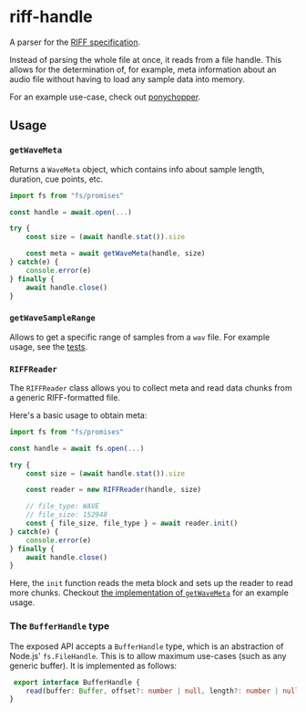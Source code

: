 # riff-handle

A parser for the [RIFF specification][riff].

Instead of parsing the whole file at once, it reads from a file handle. This allows for the determination of, for example, meta information about an audio file without having to load any sample data into memory.

For an example use-case, check out [ponychopper][ponychopper].

[riff]: https://www.aelius.com/njh/wavemetatools/doc/riffmci.pdf
[ponychopper]: https://github.com/mxsdev/ponychopper

## Usage

### `getWaveMeta`

Returns a `WaveMeta` object, which contains info about sample length, duration, cue points, etc.

```typescript
import fs from "fs/promises"

const handle = await.open(...)

try {
    const size = (await handle.stat()).size

    const meta = await getWaveMeta(handle, size)
} catch(e) {
    console.error(e)
} finally {
    await handle.close()
}
```

### `getWaveSampleRange`

Allows to get a specific range of samples from a `wav` file. For example usage, see the [tests](test/test.spec.ts).

### `RIFFReader`

The `RIFFReader` class allows you to collect meta and read data chunks from a generic RIFF-formatted file.

Here's a basic usage to obtain meta:

```typescript
import fs from "fs/promises"

const handle = await fs.open(...)

try {
    const size = (await handle.stat()).size

    const reader = new RIFFReader(handle, size)

    // file_type: WAVE
    // file_size: 152948
    const { file_size, file_type } = await reader.init()
} catch(e) {
    console.error(e)
} finally {
    await handle.close()
}
```

Here, the `init` function reads the meta block and sets up the reader to read more chunks. Checkout [the implementation of `getWaveMeta`](src/metadata.ts) for an example usage.

### The `BufferHandle` type

The exposed API accepts a `BufferHandle` type, which is an abstraction of Node.js' `fs.FileHandle`. This is to allow maximum use-cases (such as any generic buffer). It is implemented as follows:

```typescript
 export interface BufferHandle {
    read(buffer: Buffer, offset?: number | null, length?: number | null, position?: number | null): Promise<{bytesRead: number}>;
}
```